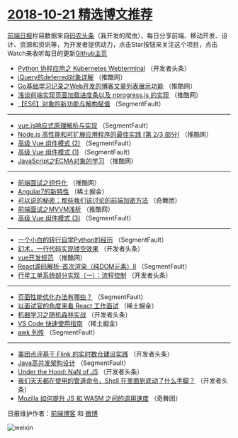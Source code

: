 # [2018-10-21 精选博文推荐](https://toutiao.qdkfweb.cn/date/2018/10/21)

[前端日报](https://qdkfweb.cn/c/news)栏目数据来自[码农头条](https://toutiao.qdkfweb.cn/)（我开发的爬虫），每日分享前端、移动开发、设计、资源和资讯等，为开发者提供动力，点击Star按钮来关注这个项目，点击Watch来收听每日的更新[Github主页](https://github.com/kujian/frontendDaily)
* [Python 协程应用之 Kubernetes Webterminal](https://toutiao.qdkfweb.cn/89634.html) （开发者头条）
* [jQuery的deferred对象详解](https://toutiao.qdkfweb.cn/89653.html) （推酷网）
* [Go基础学习记录之Web开发的博客文章列表展示功能](https://toutiao.qdkfweb.cn/89654.html) （推酷网）
* [浅谈前端实现页面加载进度条以及 nprogress.js 的实现](https://toutiao.qdkfweb.cn/89655.html) （推酷网）
* [【ES6】对象的新功能与解构赋值](https://toutiao.qdkfweb.cn/89618.html) （SegmentFault）

***
* [vue.js响应式原理解析与实现](https://toutiao.qdkfweb.cn/89610.html) （SegmentFault）
* [Node.js 高性能和可扩展应用程序的最佳实践 [第 2/3 部分]](https://toutiao.qdkfweb.cn/89656.html) （推酷网）
* [高级 Vue 组件模式 (2)](https://toutiao.qdkfweb.cn/89611.html) （SegmentFault）
* [高级 Vue 组件模式 (1)](https://toutiao.qdkfweb.cn/89612.html) （SegmentFault）
* [JavaScript之ECMA对象的学习](https://toutiao.qdkfweb.cn/89658.html) （推酷网）

***
* [前端面试之组件化](https://toutiao.qdkfweb.cn/89648.html) （推酷网）
* [Angular7的新特性](https://toutiao.qdkfweb.cn/89621.html) （稀土掘金）
* [可以说的秘密：那些我们该讨论的前端加密方法](https://toutiao.qdkfweb.cn/89604.html) （奇舞团）
* [前端面试之MVVM浅析](https://toutiao.qdkfweb.cn/89649.html) （推酷网）
* [高级 Vue 组件模式 (3)](https://toutiao.qdkfweb.cn/89608.html) （SegmentFault）

***
* [一个小白的转行自学Python的经历](https://toutiao.qdkfweb.cn/89614.html) （SegmentFault）
* [幻术，一行代码实现镂空效果](https://toutiao.qdkfweb.cn/89628.html) （开发者头条）
* [vue开发规范](https://toutiao.qdkfweb.cn/89651.html) （推酷网）
* [React源码解析-首次渲染（纯DOM元素）II](https://toutiao.qdkfweb.cn/89615.html) （SegmentFault）
* [行星工单系统部分实现（一）：流程控制](https://toutiao.qdkfweb.cn/89630.html) （开发者头条）

***
* [页面性能优化办法有哪些？](https://toutiao.qdkfweb.cn/89607.html) （SegmentFault）
* [以面试官的角度来看 React 工作面试](https://toutiao.qdkfweb.cn/89624.html) （稀土掘金）
* [机器学习之随机森林实战](https://toutiao.qdkfweb.cn/89631.html) （开发者头条）
* [VS Code 快速使用指南](https://toutiao.qdkfweb.cn/89622.html) （稀土掘金）
* [awk 列传](https://toutiao.qdkfweb.cn/89617.html) （SegmentFault）

***
* [美团点评基于 Flink 的实时数仓建设实践](https://toutiao.qdkfweb.cn/89632.html) （开发者头条）
* [Java高并发架构设计](https://toutiao.qdkfweb.cn/89609.html) （SegmentFault）
* [Under the Hood: NaN of JS](https://toutiao.qdkfweb.cn/89633.html) （开发者头条）
* [我们天天都在使用的管道命令，Shell 在里面到底动了什么手脚？](https://toutiao.qdkfweb.cn/89626.html) （开发者头条）
* [Mozilla 如何提升 JS 和 WASM 之间的调用速度](https://toutiao.qdkfweb.cn/89601.html) （奇舞团）

日报维护作者：[前端博客](https://qdkfweb.cn/) 和 [微博](https://qdkfweb.cn/go/weibo)

![weixin](https://user-images.githubusercontent.com/3055447/38468989-651132ac-3b80-11e8-8e6b-15122322a9d7.png)